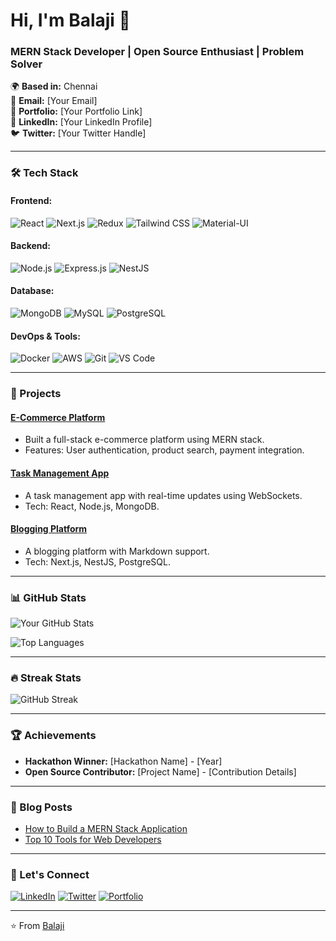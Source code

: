 # Hi, I'm Balaji 👋

### MERN Stack Developer | Open Source Enthusiast | Problem Solver

🌍 **Based in:** Chennai  
📧 **Email:** [Your Email]  
💼 **Portfolio:** [Your Portfolio Link]  
🔗 **LinkedIn:** [Your LinkedIn Profile]  
🐦 **Twitter:** [Your Twitter Handle]

---

### 🛠️ Tech Stack

#### Frontend:
![React](https://img.shields.io/badge/React-20232A?style=for-the-badge&logo=react&logoColor=61DAFB)
![Next.js](https://img.shields.io/badge/Next.js-000000?style=for-the-badge&logo=nextdotjs&logoColor=white)
![Redux](https://img.shields.io/badge/Redux-764ABC?style=for-the-badge&logo=redux&logoColor=white)
![Tailwind CSS](https://img.shields.io/badge/Tailwind_CSS-38B2AC?style=for-the-badge&logo=tailwind-css&logoColor=white)
![Material-UI](https://img.shields.io/badge/Material--UI-0081CB?style=for-the-badge&logo=material-ui&logoColor=white)

#### Backend:
![Node.js](https://img.shields.io/badge/Node.js-339933?style=for-the-badge&logo=nodedotjs&logoColor=white)
![Express.js](https://img.shields.io/badge/Express.js-000000?style=for-the-badge&logo=express&logoColor=white)
![NestJS](https://img.shields.io/badge/NestJS-E0234E?style=for-the-badge&logo=nestjs&logoColor=white)

#### Database:
![MongoDB](https://img.shields.io/badge/MongoDB-47A248?style=for-the-badge&logo=mongodb&logoColor=white)
![MySQL](https://img.shields.io/badge/MySQL-4479A1?style=for-the-badge&logo=mysql&logoColor=white)
![PostgreSQL](https://img.shields.io/badge/PostgreSQL-4169E1?style=for-the-badge&logo=postgresql&logoColor=white)

#### DevOps & Tools:
![Docker](https://img.shields.io/badge/Docker-2496ED?style=for-the-badge&logo=docker&logoColor=white)
![AWS](https://img.shields.io/badge/AWS-232F3E?style=for-the-badge&logo=amazon-aws&logoColor=white)
![Git](https://img.shields.io/badge/Git-F05032?style=for-the-badge&logo=git&logoColor=white)
![VS Code](https://img.shields.io/badge/VS_Code-007ACC?style=for-the-badge&logo=visual-studio-code&logoColor=white)

---

### 🚀 Projects

#### [E-Commerce Platform](https://github.com/yourusername/ecommerce-platform)
- Built a full-stack e-commerce platform using MERN stack.
- Features: User authentication, product search, payment integration.

#### [Task Management App](https://github.com/yourusername/task-management-app)
- A task management app with real-time updates using WebSockets.
- Tech: React, Node.js, MongoDB.

#### [Blogging Platform](https://github.com/yourusername/blogging-platform)
- A blogging platform with Markdown support.
- Tech: Next.js, NestJS, PostgreSQL.

---

### 📊 GitHub Stats

![Your GitHub Stats](https://github-readme-stats.vercel.app/api?username=yourusername&show_icons=true&theme=radical)

![Top Languages](https://github-readme-stats.vercel.app/api/top-langs/?username=yourusername&layout=compact&theme=radical)

---

### 🔥 Streak Stats

![GitHub Streak](https://streak-stats.demolab.com/?user=yourusername&theme=radical)

---

### 🏆 Achievements

- **Hackathon Winner:** [Hackathon Name] - [Year]
- **Open Source Contributor:** [Project Name] - [Contribution Details]

---

### 📝 Blog Posts

- [How to Build a MERN Stack Application](https://yourblog.com)
- [Top 10 Tools for Web Developers](https://yourblog.com)

---

### 🤝 Let's Connect

[![LinkedIn](https://img.shields.io/badge/LinkedIn-0077B5?style=for-the-badge&logo=linkedin&logoColor=white)](https://linkedin.com/in/yourprofile)
[![Twitter](https://img.shields.io/badge/Twitter-1DA1F2?style=for-the-badge&logo=twitter&logoColor=white)](https://twitter.com/yourhandle)
[![Portfolio](https://img.shields.io/badge/Portfolio-FF5722?style=for-the-badge&logo=portfolio&logoColor=white)](https://yourportfolio.com)

---

⭐️ From [Balaji](https://github.com/yourusername)
